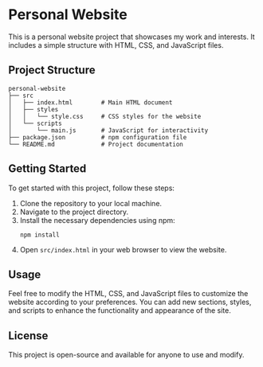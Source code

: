 # Personal Website

This is a personal website project that showcases my work and interests. It includes a simple structure with HTML, CSS, and JavaScript files.

## Project Structure

```
personal-website
├── src
│   ├── index.html        # Main HTML document
│   ├── styles
│   │   └── style.css     # CSS styles for the website
│   └── scripts
│       └── main.js       # JavaScript for interactivity
├── package.json          # npm configuration file
└── README.md             # Project documentation
```

## Getting Started

To get started with this project, follow these steps:

1. Clone the repository to your local machine.
2. Navigate to the project directory.
3. Install the necessary dependencies using npm:
   ```
   npm install
   ```
4. Open `src/index.html` in your web browser to view the website.

## Usage

Feel free to modify the HTML, CSS, and JavaScript files to customize the website according to your preferences. You can add new sections, styles, and scripts to enhance the functionality and appearance of the site.

## License

This project is open-source and available for anyone to use and modify.